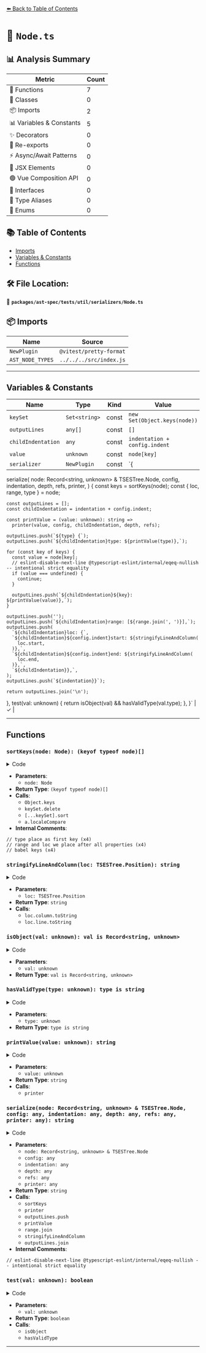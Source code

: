 [⬅️ Back to Table of Contents](../../../../../index.md)

# 📄 `Node.ts`

## 📊 Analysis Summary

| Metric | Count |
|--------|-------|
| 🔧 Functions | 7 |
| 🧱 Classes | 0 |
| 📦 Imports | 2 |
| 📊 Variables & Constants | 5 |
| ✨ Decorators | 0 |
| 🔄 Re-exports | 0 |
| ⚡ Async/Await Patterns | 0 |
| 💠 JSX Elements | 0 |
| 🟢 Vue Composition API | 0 |
| 📐 Interfaces | 0 |
| 📑 Type Aliases | 0 |
| 🎯 Enums | 0 |

## 📚 Table of Contents

- [Imports](#imports)
- [Variables & Constants](#variables-constants)
- [Functions](#functions)

## 🛠️ File Location:
📂 **`packages/ast-spec/tests/util/serializers/Node.ts`**

## 📦 Imports

| Name | Source |
|------|--------|
| `NewPlugin` | `@vitest/pretty-format` |
| `AST_NODE_TYPES` | `../../../src/index.js` |


---

## Variables & Constants

| Name | Type | Kind | Value | Exported |
|------|------|------|-------|----------|
| `keySet` | `Set<string>` | const | `new Set(Object.keys(node))` | ✗ |
| `outputLines` | `any[]` | const | `[]` | ✗ |
| `childIndentation` | `any` | const | `indentation + config.indent` | ✗ |
| `value` | `unknown` | const | `node[key]` | ✗ |
| `serializer` | `NewPlugin` | const | `{
  serialize(
    node: Record<string, unknown> & TSESTree.Node,
    config,
    indentation,
    depth,
    refs,
    printer,
  ) {
    const keys = sortKeys(node);
    const { loc, range, type } = node;

    const outputLines = [];
    const childIndentation = indentation + config.indent;

    const printValue = (value: unknown): string =>
      printer(value, config, childIndentation, depth, refs);

    outputLines.push(`${type} {`);
    outputLines.push(`${childIndentation}type: ${printValue(type)},`);

    for (const key of keys) {
      const value = node[key];
      // eslint-disable-next-line @typescript-eslint/internal/eqeq-nullish -- intentional strict equality
      if (value === undefined) {
        continue;
      }

      outputLines.push(`${childIndentation}${key}: ${printValue(value)},`);
    }

    outputLines.push('');
    outputLines.push(`${childIndentation}range: [${range.join(', ')}],`);
    outputLines.push(
      `${childIndentation}loc: {`,
      `${childIndentation}${config.indent}start: ${stringifyLineAndColumn(
        loc.start,
      )},`,
      `${childIndentation}${config.indent}end: ${stringifyLineAndColumn(
        loc.end,
      )},`,
      `${childIndentation}},`,
    );
    outputLines.push(`${indentation}}`);

    return outputLines.join('\n');
  },
  test(val: unknown) {
    return isObject(val) && hasValidType(val.type);
  },
}` | ✓ |


---

## Functions

### `sortKeys(node: Node): (keyof typeof node)[]`

<details><summary>Code</summary>

```ts
function sortKeys<Node extends TSESTree.Node>(
  node: Node,
): (keyof typeof node)[] {
  const keySet = new Set(Object.keys(node));

  // type place as first key
  keySet.delete('type');
  // range and loc we place after all properties
  keySet.delete('range');
  keySet.delete('loc');

  // babel keys
  keySet.delete('start');
  keySet.delete('end');
  if (node.type === AST_NODE_TYPES.Program) {
    keySet.delete('interpreter');
  }

  return [...keySet].sort((a, b) =>
    a.localeCompare(b),
  ) as (keyof typeof node)[];
}
```
</details>

- **Parameters**:
  - `node: Node`
- **Return Type**: `(keyof typeof node)[]`
- **Calls**:
  - `Object.keys`
  - `keySet.delete`
  - `[...keySet].sort`
  - `a.localeCompare`
- **Internal Comments**:
```
// type place as first key (x4)
// range and loc we place after all properties (x4)
// babel keys (x4)
```

### `stringifyLineAndColumn(loc: TSESTree.Position): string`

<details><summary>Code</summary>

```ts
function stringifyLineAndColumn(loc: TSESTree.Position): string {
  return `{ column: ${loc.column.toString()}, line: ${loc.line.toString()} }`;
}
```
</details>

- **Parameters**:
  - `loc: TSESTree.Position`
- **Return Type**: `string`
- **Calls**:
  - `loc.column.toString`
  - `loc.line.toString`
### `isObject(val: unknown): val is Record<string, unknown>`

<details><summary>Code</summary>

```ts
function isObject(val: unknown): val is Record<string, unknown> {
  return val != null && typeof val === 'object';
}
```
</details>

- **Parameters**:
  - `val: unknown`
- **Return Type**: `val is Record<string, unknown>`
### `hasValidType(type: unknown): type is string`

<details><summary>Code</summary>

```ts
function hasValidType(type: unknown): type is string {
  return typeof type === 'string';
}
```
</details>

- **Parameters**:
  - `type: unknown`
- **Return Type**: `type is string`
### `printValue(value: unknown): string`

<details><summary>Code</summary>

```ts
(value: unknown): string =>
      printer(value, config, childIndentation, depth, refs)
```
</details>

- **Parameters**:
  - `value: unknown`
- **Return Type**: `string`
- **Calls**:
  - `printer`
### `serialize(node: Record<string, unknown> & TSESTree.Node, config: any, indentation: any, depth: any, refs: any, printer: any): string`

<details><summary>Code</summary>

```ts
serialize(
    node: Record<string, unknown> & TSESTree.Node,
    config,
    indentation,
    depth,
    refs,
    printer,
  ) {
    const keys = sortKeys(node);
    const { loc, range, type } = node;

    const outputLines = [];
    const childIndentation = indentation + config.indent;

    const printValue = (value: unknown): string =>
      printer(value, config, childIndentation, depth, refs);

    outputLines.push(`${type} {`);
    outputLines.push(`${childIndentation}type: ${printValue(type)},`);

    for (const key of keys) {
      const value = node[key];
      // eslint-disable-next-line @typescript-eslint/internal/eqeq-nullish -- intentional strict equality
      if (value === undefined) {
        continue;
      }

      outputLines.push(`${childIndentation}${key}: ${printValue(value)},`);
    }

    outputLines.push('');
    outputLines.push(`${childIndentation}range: [${range.join(', ')}],`);
    outputLines.push(
      `${childIndentation}loc: {`,
      `${childIndentation}${config.indent}start: ${stringifyLineAndColumn(
        loc.start,
      )},`,
      `${childIndentation}${config.indent}end: ${stringifyLineAndColumn(
        loc.end,
      )},`,
      `${childIndentation}},`,
    );
    outputLines.push(`${indentation}}`);

    return outputLines.join('\n');
  }
```
</details>

- **Parameters**:
  - `node: Record<string, unknown> & TSESTree.Node`
  - `config: any`
  - `indentation: any`
  - `depth: any`
  - `refs: any`
  - `printer: any`
- **Return Type**: `string`
- **Calls**:
  - `sortKeys`
  - `printer`
  - `outputLines.push`
  - `printValue`
  - `range.join`
  - `stringifyLineAndColumn`
  - `outputLines.join`
- **Internal Comments**:
```
// eslint-disable-next-line @typescript-eslint/internal/eqeq-nullish -- intentional strict equality
```

### `test(val: unknown): boolean`

<details><summary>Code</summary>

```ts
test(val: unknown) {
    return isObject(val) && hasValidType(val.type);
  }
```
</details>

- **Parameters**:
  - `val: unknown`
- **Return Type**: `boolean`
- **Calls**:
  - `isObject`
  - `hasValidType`

---
